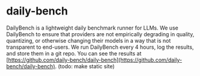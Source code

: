 # daily-bench
DailyBench is a lightweight daily benchmark runner for LLMs. We use DailyBench to ensure that providers are not empirically degrading in quality, quantizing, or otherwise changing their models in a way that is not transparent to end-users. We run DailyBench every 4 hours, log the results, and store them in a git repo. You can see the results at [https://github.com/daily-bench/daily-bench](https://github.com/daily-bench/daily-bench). (todo: make static site)
